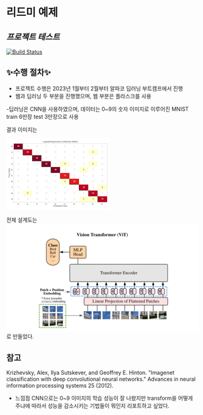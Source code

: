 # 리드미 예제
## _프로젝트 테스트_

[![Build Status](https://travis-ci.org/joemccann/dillinger.svg?branch=master)](https://travis-ci.org/joemccann/dillinger)

## ✨수행 절차✨

- 프로젝트 수행은 2023년 1월부터 2월부터 알파코 딥러닝 부트캠프에서 진행
- 웹과 딥러닝 두 부분을 진행했으며, 웹 부분은 플라스크를 사용

-딥러닝은 CNN을 사용하였으며, 데이터는 0~9의 숫자 이미지로 이루어진
 MNIST train 6만장 test 3만장으로 사용

결과 이미지는 

![image1](output.jpg)

전체 설계도는 ![image2](architecture.jpg)로 만들었다.

## 참고
Krizhevsky, Alex,
 Ilya Sutskever, and Geoffrey E. Hinton. "Imagenet classification 
 with deep convolutional neural networks." Advances in neural 
 information processing systems 25 (2012).

- 느낌점
 CNN으로는 0~9 이미지의 학습 성능이 잘 나왔지만 transform을 어떻게
 주냐에 따라서 성능을 감소시키는 기법들이 뭐인지 리포트하고 싶었다.

